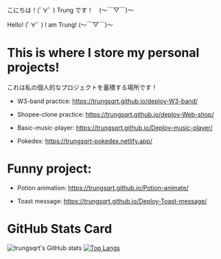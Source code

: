 こにちは！(ﾟ∀ﾟ )  Trung です！　(～￣▽￣)～


Hello! (ﾟ∀ﾟ )   I am Trung! (～￣▽￣)～



# This is where I store my personal projects!
これは私の個人的なプロジェクトを蓄積する場所です！

- W3-band practice: https://trungsqrt.github.io/deploy-W3-band/

- Shopee-clone practice: https://trungsqrt.github.io/deploy-Web-shop/

- Basic-music-player: https://trungsqrt.github.io/Deploy-music-player/

- Pokedex: https://trungsqrt-pokedex.netlify.app/

# Funny project:

- Potion animation: https://trungsqrt.github.io/Potion-animate/

- Toast message: https://trungsqrt.github.io/Deploy-Toast-message/

# GitHub Stats Card


![trungsqrt's GitHub stats](https://github-readme-stats.vercel.app/api?username=trungsqrt&show_icons=true&theme=buefy) [![Top Langs](https://github-readme-stats.vercel.app/api/top-langs/?username=trungsqrt&layout=compact)](https://github.com/trungsqrt/github-readme-stats)
